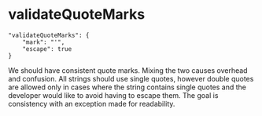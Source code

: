 # validateQuoteMarks

    "validateQuoteMarks": {
        "mark": "'",
        "escape": true
    }

We should have consistent quote marks. Mixing the two causes overhead and
confusion. All strings should use single quotes, however double quotes are
allowed only in cases where the string contains single quotes and the developer
would like to avoid having to escape them. The goal is consistency with an
exception made for readability. 
